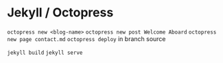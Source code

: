 Jekyll / Octopress
===

`octopress new <blog-name>`
`octopress new post Welcome Aboard`
`octopress new page contact.md`
`octopress deploy`
in branch source

`jekyll build`
`jekyll serve`
